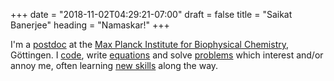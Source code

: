 +++
date = "2018-11-02T04:29:21-07:00"
draft = false
title = "Saikat Banerjee"
heading = "Namaskar!"
+++
<!---
A genuine leader is not a searcher for consensus but a molder of consensus.
Martin Luther King Jr. -->
I'm a [postdoc](https://www.mpibpc.mpg.de/person/42459) at the [Max Planck Institute for Biophysical Chemistry](https://www.mpibpc.mpg.de/en), G&ouml;ttingen. I [code](https://github.com/banskt), write [equations](https://www.biorxiv.org/content/early/2018/06/04/198911) and solve [problems](https://scholar.google.com/citations?user=Olrxt2IAAAAJ) which interest and/or annoy me, often learning [new skills](/about) along the way.

